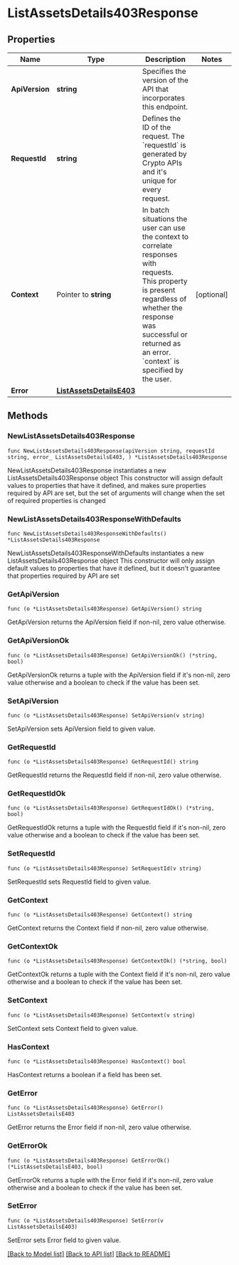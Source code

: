 # ListAssetsDetails403Response

## Properties

Name | Type | Description | Notes
------------ | ------------- | ------------- | -------------
**ApiVersion** | **string** | Specifies the version of the API that incorporates this endpoint. | 
**RequestId** | **string** | Defines the ID of the request. The &#x60;requestId&#x60; is generated by Crypto APIs and it&#39;s unique for every request. | 
**Context** | Pointer to **string** | In batch situations the user can use the context to correlate responses with requests. This property is present regardless of whether the response was successful or returned as an error. &#x60;context&#x60; is specified by the user. | [optional] 
**Error** | [**ListAssetsDetailsE403**](ListAssetsDetailsE403.md) |  | 

## Methods

### NewListAssetsDetails403Response

`func NewListAssetsDetails403Response(apiVersion string, requestId string, error_ ListAssetsDetailsE403, ) *ListAssetsDetails403Response`

NewListAssetsDetails403Response instantiates a new ListAssetsDetails403Response object
This constructor will assign default values to properties that have it defined,
and makes sure properties required by API are set, but the set of arguments
will change when the set of required properties is changed

### NewListAssetsDetails403ResponseWithDefaults

`func NewListAssetsDetails403ResponseWithDefaults() *ListAssetsDetails403Response`

NewListAssetsDetails403ResponseWithDefaults instantiates a new ListAssetsDetails403Response object
This constructor will only assign default values to properties that have it defined,
but it doesn't guarantee that properties required by API are set

### GetApiVersion

`func (o *ListAssetsDetails403Response) GetApiVersion() string`

GetApiVersion returns the ApiVersion field if non-nil, zero value otherwise.

### GetApiVersionOk

`func (o *ListAssetsDetails403Response) GetApiVersionOk() (*string, bool)`

GetApiVersionOk returns a tuple with the ApiVersion field if it's non-nil, zero value otherwise
and a boolean to check if the value has been set.

### SetApiVersion

`func (o *ListAssetsDetails403Response) SetApiVersion(v string)`

SetApiVersion sets ApiVersion field to given value.


### GetRequestId

`func (o *ListAssetsDetails403Response) GetRequestId() string`

GetRequestId returns the RequestId field if non-nil, zero value otherwise.

### GetRequestIdOk

`func (o *ListAssetsDetails403Response) GetRequestIdOk() (*string, bool)`

GetRequestIdOk returns a tuple with the RequestId field if it's non-nil, zero value otherwise
and a boolean to check if the value has been set.

### SetRequestId

`func (o *ListAssetsDetails403Response) SetRequestId(v string)`

SetRequestId sets RequestId field to given value.


### GetContext

`func (o *ListAssetsDetails403Response) GetContext() string`

GetContext returns the Context field if non-nil, zero value otherwise.

### GetContextOk

`func (o *ListAssetsDetails403Response) GetContextOk() (*string, bool)`

GetContextOk returns a tuple with the Context field if it's non-nil, zero value otherwise
and a boolean to check if the value has been set.

### SetContext

`func (o *ListAssetsDetails403Response) SetContext(v string)`

SetContext sets Context field to given value.

### HasContext

`func (o *ListAssetsDetails403Response) HasContext() bool`

HasContext returns a boolean if a field has been set.

### GetError

`func (o *ListAssetsDetails403Response) GetError() ListAssetsDetailsE403`

GetError returns the Error field if non-nil, zero value otherwise.

### GetErrorOk

`func (o *ListAssetsDetails403Response) GetErrorOk() (*ListAssetsDetailsE403, bool)`

GetErrorOk returns a tuple with the Error field if it's non-nil, zero value otherwise
and a boolean to check if the value has been set.

### SetError

`func (o *ListAssetsDetails403Response) SetError(v ListAssetsDetailsE403)`

SetError sets Error field to given value.



[[Back to Model list]](../README.md#documentation-for-models) [[Back to API list]](../README.md#documentation-for-api-endpoints) [[Back to README]](../README.md)


